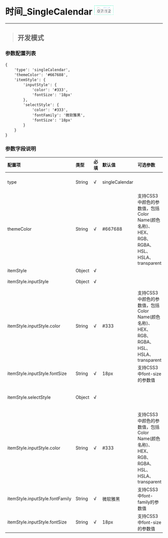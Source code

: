 # 时间\_SingleCalendar ![](/assets/Clock.png)

---

> ## 开发模式

### 参数配置列表

```
{
    'type': 'singleCalendar',
    'themeColor': '#667688',
    'itemStyle': {
        'inputStyle': {
            'color': '#333',
            'fontSize': '18px'
        },
        'selectStyle': {
            'color': '#333',
            'fontFamily': '微软雅黑',
            'fontSize': '18px'
        }
    }
}
```

### 参数字段说明

| 配置项 | 类型 | 必填 | 默认值 | 可选参数 | 功能/备注 |
| :--- | :--- | :--- | :--- | :--- | :--- |
| type | String | √ | singleCalendar |  | 控件类型——singleCalendar时间，不可修改 |
| themeColor | String | √ | \#667688 | 支持CSS3中颜色的参数值，包括Color Name\(颜色名称\)、HEX、RGB、RGBA、HSL、HSLA、transparent | 日历界面的主体颜色 |
| itemStyle | Object | √ |  |  | 显示条的样式 |
| itemStyle.inputStyle | Object | √ |  |  | 显示条中日期显示框的样式 |
| itemStyle.inputStyle.color | String | √ | \#333 | 支持CSS3中颜色的参数值，包括Color Name\(颜色名称\)、HEX、RGB、RGBA、HSL、HSLA、transparent | 显示条中日期显示框文本颜色 |
| itemStyle.inputStyle.fontSize | String | √ | 18px | 支持CSS3中font-size的参数值 | 显示条中日期显示框文本大小 |
| itemStyle.selectStyle | Object | √ |  |  | 显示条中日期筛选框（年、月、日的切换）的样式 |
| itemStyle.inputStyle.color | String | √ | \#333 | 支持CSS3中颜色的参数值，包括Color Name\(颜色名称\)、HEX、RGB、RGBA、HSL、HSLA、transparent | 显示条中日期显示框文本颜色 |
| itemStyle.inputStyle.fontFamily | String | √ | 微软雅黑 | 支持CSS3中font-family的参数值 | 显示条中日期显示框文本样式 |
| itemStyle.inputStyle.fontSize | String | √ | 18px | 支持CSS3中font-size的参数值 | 显示条中日期显示框文本大小 |




